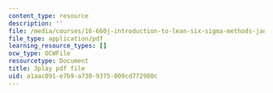 ```yaml
---
content_type: resource
description: ''
file: /media/courses/16-660j-introduction-to-lean-six-sigma-methods-january-iap-2012/a1aac891e7b9a7309375009cd772980c_8RlA0D6cjDc.pdf
file_type: application/pdf
learning_resource_types: []
ocw_type: OCWFile
resourcetype: Document
title: 3play pdf file
uid: a1aac891-e7b9-a730-9375-009cd772980c
---
```

